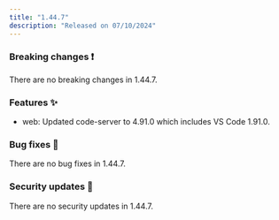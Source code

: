 ```yaml
---
title: "1.44.7"
description: "Released on 07/10/2024"
---
```


### Breaking changes ❗

There are no breaking changes in 1.44.7.

### Features ✨

- web: Updated code-server to 4.91.0 which includes VS Code 1.91.0.

### Bug fixes 🐛

There are no bug fixes in 1.44.7.

### Security updates 🔐

There are no security updates in 1.44.7.
